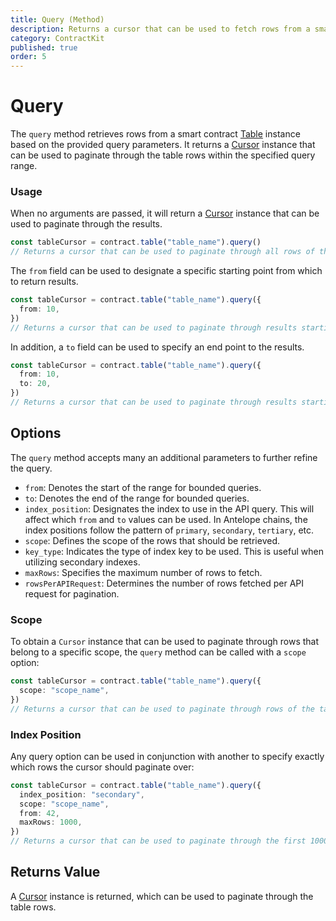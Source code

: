 ```yaml
---
title: Query (Method)
description: Returns a cursor that can be used to fetch rows from a smart contract table following a set of query parameters.
category: ContractKit
published: true
order: 5
---
```


# Query

The `query` method retrieves rows from a smart contract [Table](/docs/contract-kit/table) instance based on the provided query parameters. It returns a [Cursor](/docs/contract-kit/cursor) instance that can be used to paginate through the table rows within the specified query range.

### Usage

When no arguments are passed, it will return a [Cursor](/docs/contract-kit/cursor) instance that can be used to paginate through the results.

```typescript
const tableCursor = contract.table("table_name").query()
// Returns a cursor that can be used to paginate through all rows of the 'table_name' table.
```

The `from` field can be used to designate a specific starting point from which to return results.

```typescript
const tableCursor = contract.table("table_name").query({
  from: 10,
})
// Returns a cursor that can be used to paginate through results starting at the result where the primary key is 10
```

In addition, a `to` field can be used to specify an end point to the results.

```typescript
const tableCursor = contract.table("table_name").query({
  from: 10,
  to: 20,
})
// Returns a cursor that can be used to paginate through results starting at the result where the primary key is 10 and ending at 20
```

## Options

The `query` method accepts many an additional parameters to further refine the query.

- `from`: Denotes the start of the range for bounded queries.
- `to`: Denotes the end of the range for bounded queries.
- `index_position`: Designates the index to use in the API query. This will affect which `from` and `to` values can be used. In Antelope chains, the index positions follow the pattern of `primary`, `secondary`, `tertiary`, etc.
- `scope`: Defines the scope of the rows that should be retrieved.
- `key_type`: Indicates the type of index key to be used. This is useful when utilizing secondary indexes.
- `maxRows`: Specifies the maximum number of rows to fetch.
- `rowsPerAPIRequest`: Determines the number of rows fetched per API request for pagination.

### Scope

To obtain a `Cursor` instance that can be used to paginate through rows that belong to a specific scope, the `query` method can be called with a `scope` option:

```typescript
const tableCursor = contract.table("table_name").query({
  scope: "scope_name",
})
// Returns a cursor that can be used to paginate through rows of the table with the 'scope_name' scope.
```

### Index Position

Any query option can be used in conjunction with another to specify exactly which rows the cursor should paginate over:

```typescript
const tableCursor = contract.table("table_name").query({
  index_position: "secondary",
  scope: "scope_name",
  from: 42,
  maxRows: 1000,
})
// Returns a cursor that can be used to paginate through the first 1000 rows of the table with the 'scope_name' scope, starting from secondary index value 42.
```

## Returns Value

A [Cursor](/docs/contract-kit/table-class) instance is returned, which can be used to paginate through the table rows.
